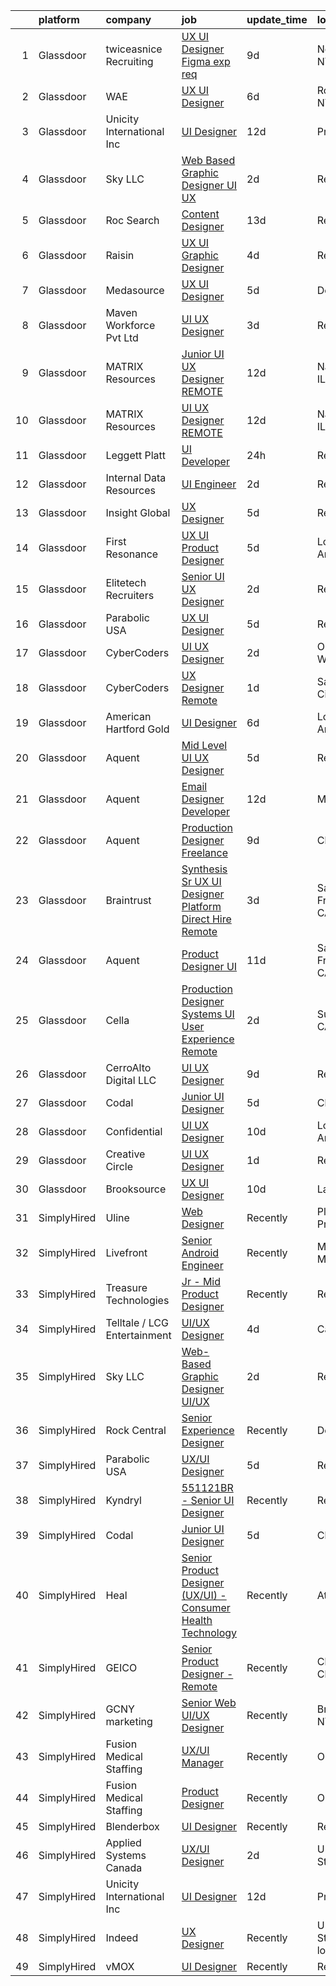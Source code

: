 

|    | platform    | company                      | job                                                                                                                                                                                                                                                                                                                                                                                                                                                                                                                                                                                                                                                                                                                                                                                                                                                                                                                                                                                                                                                                                                                                                                                                                                                                                                                                                                                                         | update_time   | location                   |
|---:|:------------|:-----------------------------|:------------------------------------------------------------------------------------------------------------------------------------------------------------------------------------------------------------------------------------------------------------------------------------------------------------------------------------------------------------------------------------------------------------------------------------------------------------------------------------------------------------------------------------------------------------------------------------------------------------------------------------------------------------------------------------------------------------------------------------------------------------------------------------------------------------------------------------------------------------------------------------------------------------------------------------------------------------------------------------------------------------------------------------------------------------------------------------------------------------------------------------------------------------------------------------------------------------------------------------------------------------------------------------------------------------------------------------------------------------------------------------------------------------|:--------------|:---------------------------|
|  1 | Glassdoor   | twiceasnice Recruiting       | [UX UI Designer  Figma exp req ](https://www.glassdoor.com/partner/jobListing.htm?pos=119&ao=1110586&s=58&guid=00000182c45cb0e5868d5d383a6e0543&src=GD_JOB_AD&t=SR&vt=w&ea=1&cs=1_78b64a9a&cb=1661151785541&jobListingId=1008068818809&cpc=334ABAF5D42DC775&jrtk=3-0-1gb25pc8a2jqa001-1gb25pc8oitkl800-cef142315f590e05--6NYlbfkN0AIiLXtwtv0BDns9BiY4ItblantFozdL6jLmLxNvS8mvobmNrnUvGB6FN7aqZoRML8DyGxjZBHxp-YoO7689R5S7sIL8j9JYX9W_Wfc1Gpuxn7nq2hOvJe9n-frA-rub1_WfzzCfG9ew5k6_n4AGP6iTzEaZvEbkYzv5B_6g37YE8OsNGpSwvDntpzqSxmUxvXlUsTg-9xhsgI2-_1MV8G98pEgurvFB6A2HtLI9nlkoRTbYeRRko0mP6yroDXUstn_2HFDUIxfgaLuqL4INGitSdOFPAyb-l-4q2tAtMUn1itjPw-iyeiZpq2tco4822cqnpHPzleF36zcqhgX3Y2RFNzAiVSj0zBHKv84ViDSf5fEq6crZNG2TMB4HWNZmNeI-I6l7KcMpEUeOpnKCWh_d-X-7iUg-bV5nttWGSZheNrvYNGJngWauEZ691n9Txp-0vu6Fa6Rzgjfe7QnaLxOqw9fiGtWD0TYv1fi2yZvN_0m8m4JvoiasDqyzN-QVtbYv_wz7cEQ1g%3D%3D)                                                                                                                                                                                                                                                                                                                                                                                                                                                                                                                       | 9d            | New York, NY               |
|  2 | Glassdoor   | WAE                          | [UX UI Designer](https://www.glassdoor.com/partner/jobListing.htm?pos=109&ao=1110586&s=58&guid=00000182c45cb0e5868d5d383a6e0543&src=GD_JOB_AD&t=SR&vt=w&ea=1&cs=1_737afa4e&cb=1661151785539&jobListingId=1008071569353&cpc=BA2480082EBCBD2C&jrtk=3-0-1gb25pc8a2jqa001-1gb25pc8oitkl800-6911699f14f7299b--6NYlbfkN0Bl9QJxqCZcWcAyXa034HOvbvet4oZucNDN581_ynRfl1w4Z2vSbYLN9J-8UY_LNbigfVgf7rLsZLZhP8JLW-j1J1fPfhutS-AJo4xdbvcNNY_Of7F3E0_8M2DnWvfsBL9D2vuWh9ZMJdjpL0ryj9tSIDe6iLz56nPC9JZDAzcRuAtLwtMBc-5dNFrDTUo_JEq6F28VPFjhVqoYg77XzgikpYT98UI81oozdexykLUSa8yUFcwDLKuSJkmIT5pJyi4zEp1cHuYbdPup2EJNzAEPPLZnEto3F5oa5brY-xnHGNZGoCx5ICYxZgD_Gxkz4P87L6pWtZMHWkHIGw6FcisWQCvb3ZuE485q1HY5uHvU3Dty_mrS3fjVSjmI2fd9A43jUX98EXId9Fc3eiM1PW3rVHubI51otSnh6zQk_DYpx_Avep1TN6iEAPrYg_EjbE2U4omo-tIXSH3mDdlmAlwyXqo53qr1lzlTIEjNFFb2L_bEBiscrnaorFeBKq80ZlqRZpEIElGQPg%3D%3D)                                                                                                                                                                                                                                                                                                                                                                                                                                                                                                                                       | 6d            | Rochester, NY              |
|  3 | Glassdoor   | Unicity International Inc    | [UI Designer](https://www.glassdoor.com/partner/jobListing.htm?pos=125&ao=1136043&s=58&guid=00000182c45cb0e5868d5d383a6e0543&src=GD_JOB_AD&t=SR&vt=w&ea=1&cs=1_88211c6e&cb=1661151785541&jobListingId=1008062198570&jrtk=3-0-1gb25pc8a2jqa001-1gb25pc8oitkl800-fa6e63242de40b86-)                                                                                                                                                                                                                                                                                                                                                                                                                                                                                                                                                                                                                                                                                                                                                                                                                                                                                                                                                                                                                                                                                                                           | 12d           | Provo, UT                  |
|  4 | Glassdoor   | Sky LLC                      | [Web Based Graphic Designer UI UX](https://www.glassdoor.com/partner/jobListing.htm?pos=101&ao=1110586&s=58&guid=00000182c45cb0e5868d5d383a6e0543&src=GD_JOB_AD&t=SR&vt=w&ea=1&cs=1_71999c32&cb=1661151785537&jobListingId=1008081663058&cpc=8795CF9063CD573D&jrtk=3-0-1gb25pc8a2jqa001-1gb25pc8oitkl800-ba9f1eb9d6ffa551--6NYlbfkN0AS3oPsAAmCngCu4U51_2RxXyfS7TdWOFtWPOafNW52IzSReWxrra4i2b9QfbeYCuB6i4T9yU4LK8VO2xL3_B5mCmOeiPxkm45OHw9JfXqU9pTODq4TGksdVqzWm0_2Efm3abo7cBqC6QZ0V5JVmQmDSOLrstVHaoZEby-L7pVcCXgi0tJwS4uMbeaG15t6P0y98f7xWHioRJ3e_pFwEm73SsExe5WlgX5m93xYQzuSedgNtHXV-XtYbfehpn3AgWIEIAuOTb25g5QXhlAcCO3Wa4lCTtw6GTDfTQzre7qBvawMmjuCYUeINTe4WrdbAc-FaRuK_Fg_75ScPB4Q_i3GhCKxq2jRyM53gSKre7TZFD-bvBqPHgy33veoRcvIVG4b5Z2u_wMlQeB60slqVAa20PsydRSQPh1qW3Iht39Grcp4Qm048Frbu6qBz5Z1agjraVOPDYWNOGe5WDmrYm8mYNG8-DFUzWG_k6-HhG8mnY-DCzRFmglRrHRUE1DG_9g%3D)                                                                                                                                                                                                                                                                                                                                                                                                                                                                                                                                   | 2d            | Remote                     |
|  5 | Glassdoor   | Roc Search                   | [Content Designer](https://www.glassdoor.com/partner/jobListing.htm?pos=116&ao=1110586&s=58&guid=00000182c45cb0e5868d5d383a6e0543&src=GD_JOB_AD&t=SR&vt=w&ea=1&cs=1_a074af4b&cb=1661151785541&jobListingId=1008060322014&cpc=AC285F3A3ECA6BB0&jrtk=3-0-1gb25pc8a2jqa001-1gb25pc8oitkl800-bb0683c5047660fa--6NYlbfkN0CMHfdvImXyhvk82aHanYmk_omNMXOkHedsHncAw9pogZQ8McdVG3ZgtV6D129IFYjNj21sWCiUYkosAK8UiSv13YUonofQHPkPzYQT3drEQfqTBeBPwtTrxPLqeunaFbJovFq7nWltvkdhUa5L0FAExIPaXDzRpqr_r2DeDg4mDKcKgz7mAM37xVUbCw0fZqsu2L9Dnd8aFoXqxys8nkOGyzrPElLcf8m253dDBV8BjPiZBd2dBxxFXmM0FqgHELQYURa4RXES6DZVVhHjNdnnN23iTU2elDf_3HNwyKZjyf8mo1lLHs-1fOtOWPw0gdEf7JxHHBZFe7g1dVQbjJfnTSu0TNv-hcEYw3VpkiVyvpwKnbcgwmOWsuo2YJEJRaRXlnAIc_1QE6WhEmwXcFDh2cFo7NwPcGm4ub-mRyCrkLHS4DRzUfNNTSTnQEvwwRNJbNhd7Q6kl9WEV7SScXjzOA1rUYu7m1AtYj3reu-5Cwv_EWVN1RWJWgoQL_fjRis%3D)                                                                                                                                                                                                                                                                                                                                                                                                                                                                                                                                                   | 13d           | Remote                     |
|  6 | Glassdoor   | Raisin                       | [UX UI Graphic Designer](https://www.glassdoor.com/partner/jobListing.htm?pos=130&ao=1136043&s=58&guid=00000182c45cb0e5868d5d383a6e0543&src=GD_JOB_AD&t=SR&vt=w&ea=1&cs=1_5c37899d&cb=1661151785542&jobListingId=1008076992237&jrtk=3-0-1gb25pc8a2jqa001-1gb25pc8oitkl800-dcf3a0b7e1705d15-)                                                                                                                                                                                                                                                                                                                                                                                                                                                                                                                                                                                                                                                                                                                                                                                                                                                                                                                                                                                                                                                                                                                | 4d            | Remote                     |
|  7 | Glassdoor   | Medasource                   | [UX UI Designer](https://www.glassdoor.com/partner/jobListing.htm?pos=115&ao=1110586&s=58&guid=00000182c45cb0e5868d5d383a6e0543&src=GD_JOB_AD&t=SR&vt=w&ea=1&cs=1_f5e4e5bb&cb=1661151785540&jobListingId=1008074169689&cpc=9C4F014304452074&jrtk=3-0-1gb25pc8a2jqa001-1gb25pc8oitkl800-421cb7d4c642c9c8--6NYlbfkN0BhNN3PPgKPbTMZB0Y0J5JTZS3FnMM-ugqbblX4_m-srDJielPNCs_lvQXXEB0CV7NWUgxl5z2t1UIAyCfbjHajsk3oBeuKbPqaf-DtcU4Yj_TKaAt-nJPShDbzxcZ_Hqra1Z5Gt5pYm8uipMHOku06LFgWvZPad8QEgiRWeKiBRorQGUvtnXVfS2LTXhMkTFcG0OqYPuWLjPlPNJXfu8EOzM0kc9nK8iQVvfbXDnUh-_gMGxSQVcP-KBQ5udinLd0uzTVrIgz554bkEnx5m6xQXJm2lMlSOoLDne-_HKB_cDPEIUqTjb18Rjv8P7HfZW0JkuYTHSxM71BLcTZptQAxkWeskOttc1zRppPHzjodcCTMn2EdfPG_B_hdBfSg9z_RiHskpR5qf4Tyglf7pwJdhVMkF95zOVaEvqC-OJTkrVUqSlMxcMTljDKdKcaVero4nYeyZKvVL_7PYgBAJvPnS8E7QUCcJjtecRfBLaYBRuePbqgX-3WefDSXnl0K23Wk0r5bgZDf2g%3D%3D)                                                                                                                                                                                                                                                                                                                                                                                                                                                                                                                                       | 5d            | Deerfield, IL              |
|  8 | Glassdoor   | Maven Workforce Pvt  Ltd     | [UI UX Designer](https://www.glassdoor.com/partner/jobListing.htm?pos=128&ao=1136043&s=58&guid=00000182c45cb0e5868d5d383a6e0543&src=GD_JOB_AD&t=SR&vt=w&ea=1&cs=1_091ad686&cb=1661151785542&jobListingId=1008078834494&jrtk=3-0-1gb25pc8a2jqa001-1gb25pc8oitkl800-35f1387b61ff5c84-)                                                                                                                                                                                                                                                                                                                                                                                                                                                                                                                                                                                                                                                                                                                                                                                                                                                                                                                                                                                                                                                                                                                        | 3d            | Remote                     |
|  9 | Glassdoor   | MATRIX Resources             | [Junior UI   UX Designer   REMOTE](https://www.glassdoor.com/partner/jobListing.htm?pos=111&ao=1110586&s=58&guid=00000182c45cb0e5868d5d383a6e0543&src=GD_JOB_AD&t=SR&vt=w&ea=1&cs=1_1de80838&cb=1661151785539&jobListingId=1008063613141&cpc=FD1C1DA32C38CFA7&jrtk=3-0-1gb25pc8a2jqa001-1gb25pc8oitkl800-93ed54646864d401--6NYlbfkN0De5ppvndiyxA0pMSLQzOe_j9Mra0KF_8EhxTxOKXtZIfhM20E97mGJ28x3XA14Fw347YOZu9H1TW3cLCgiKdU9XDBC-yui81Ij8BUAH8nl8ee4EJiqTqxlFfbk3D2KluRYfYu0o-hUQvrSDoDGqUIsSNBqgrVpxZuBg9O-U62m1upbkFW5Gvtm9RTHBwrqQW3T6Bzykc6lxuvDfOiQqRxtSDLjS0-CHhHXoCccVRxB50Z6ghtQM5tBl-gOcvkEurjMR7Ylb_RbbaP7SJZF3pwEiqSim7v371yr68O-l9jRy0kV1bYJ0eF3Id0WXx5IyjEnhZPH-kl_jkrO6unBzVyI6qVlGudat6XTBCfYjYT--gKx9xtEZVn-bbtyEJrBb4K__CvKZUexvF2K8CVdd-_f1UOZ4lQ0usb6EGGxBAe-8goOVR6dVKNtn1QdFDFNUBxeEwoBS8QpGp0_aVvO9wXF4F1IdTgG_tdaAo-C2SU-LG9E1GprNLagPSNXQv5f12lxjqWgJglAKj5IvfzL5dc7AMSJIe7Y2mUAl4x_LugNvw%3D%3D)                                                                                                                                                                                                                                                                                                                                                                                                                                                                                     | 12d           | Naperville, IL             |
| 10 | Glassdoor   | MATRIX Resources             | [UI   UX Designer   REMOTE](https://www.glassdoor.com/partner/jobListing.htm?pos=113&ao=1110586&s=58&guid=00000182c45cb0e5868d5d383a6e0543&src=GD_JOB_AD&t=SR&vt=w&ea=1&cs=1_38b55ee2&cb=1661151785540&jobListingId=1008063613140&cpc=FAE5E775D180B2FB&jrtk=3-0-1gb25pc8a2jqa001-1gb25pc8oitkl800-1ade8380a6d4b0b3--6NYlbfkN0De5ppvndiyxA0pMSLQzOe_j9Mra0KF_8EhxTxOKXtZIfhM20E97mGJ28x3XA14Fw347YOZu9H1TYNv5pfUzEqcQ_ZkHkKxPnTBakrg7_2B78USbWXJWhdiHF-LknqHi7S_PZgXYKUGTXNEjFd4WyKdgk6wVGGYzYIP_JwuY0MurdC_ixRDxdgMoWVCmhkmHArFqLVqsTSVGckx9y4yR482Ub1ulyN6lzTSdXvpoIXB1ozXfZ8BuQJh0R9c_cTDBC3KnvQsnJ7x8GscS498EAUeVDRoJAHUX2H-QPviYf1I1LJ8oL8fJvJCD5CUyU1rVplfhAsbcp7Z2yWvy9rhGwr-bHpcbpOwXcqDqYzURonNIKegBasTeRbhnVnH07Y3VHZPljuTdCY8YTpH9dDqmOghkvvVUSeT51TA36S_eweiTTsmtnmCbD1sKV0qVIhLKw0dBaPPh4q66nx-HDmcHBLuyDchs1i8exaa909V1SDPxsHVXXueNCee8nCRylrlWRUSjZtDwhvuda4q3hszDDoPgUmf3lR0x7P4ImygkcZX_g%3D%3D)                                                                                                                                                                                                                                                                                                                                                                                                                                                                                            | 12d           | Naperville, IL             |
| 11 | Glassdoor   | Leggett   Platt              | [UI Developer](https://www.glassdoor.com/partner/jobListing.htm?pos=129&ao=1136043&s=58&guid=00000182c45cb0e5868d5d383a6e0543&src=GD_JOB_AD&t=SR&vt=w&cs=1_2b6b5a1f&cb=1661151785542&jobListingId=1008084184966&jrtk=3-0-1gb25pc8a2jqa001-1gb25pc8oitkl800-2c206d6eecbc3252-)                                                                                                                                                                                                                                                                                                                                                                                                                                                                                                                                                                                                                                                                                                                                                                                                                                                                                                                                                                                                                                                                                                                               | 24h           | Remote                     |
| 12 | Glassdoor   | Internal Data Resources      | [UI Engineer](https://www.glassdoor.com/partner/jobListing.htm?pos=108&ao=1110586&s=58&guid=00000182c45cb0e5868d5d383a6e0543&src=GD_JOB_AD&t=SR&vt=w&ea=1&cs=1_0c1759d1&cb=1661151785538&jobListingId=1008081469269&cpc=6A22310A23505C64&jrtk=3-0-1gb25pc8a2jqa001-1gb25pc8oitkl800-87a42d0d3a12b624--6NYlbfkN0D-IIHpRgNhhiguU_t6VlqfhfFf3-SclHiEW6RanCpGL0AEnsnTmiX299MBfDVxpfqFIHLUZkrxoio22OVCWj8hs7XSZqfmbsYheLqYi2wlilauAmAOi7Dz7AaiPJJnsiA0lcM0Q2Xvu7ZBR6ffRGUZ9gTPPJJwW7H9_MUZNT6DkHevtRGiGdChC0xuGG3aunoOLNwEVo1tB17qgst3BmbwrXtEnaEG5SHZlSOjV-9O-FZMkjwZGxb6RXVWVyE9M_Jxc91aF__dzZgS3NmJLL_8GA0azKfw1mdNxZArZZ3zbUFiulzc3O6I_Obhv4acMEkfvzumftrIK1eEhvpB1rks-GGXkt4R-JmYMifW-mx1FSzcGEU9z07gQya3-G5_gNEe--GDxmUK1OwFgAU0SNSE2LKhO22pfGMAA58nUB3SH7bat_LADO8-qsTAq6I5Je_818DiIJQGxWZ9CiFcGqLSegcelczPzXLNg0d-p2sbvfwTDPiNXApFMj3Q-HhbT6USu0Gu6IeXOw%3D%3D)                                                                                                                                                                                                                                                                                                                                                                                                                                                                                                                                          | 2d            | Remote                     |
| 13 | Glassdoor   | Insight Global               | [UX Designer](https://www.glassdoor.com/partner/jobListing.htm?pos=106&ao=1110586&s=58&guid=00000182c45cb0e5868d5d383a6e0543&src=GD_JOB_AD&t=SR&vt=w&ea=1&cs=1_7096bf52&cb=1661151785538&jobListingId=1008073881577&cpc=8795CF9063CD573D&jrtk=3-0-1gb25pc8a2jqa001-1gb25pc8oitkl800-bd5a303d7d7cbc32--6NYlbfkN0BKkHZu3wF05EeDimN_p6sYpKCMArvwa95YdH7UpkaBCu3kko-CbOwOronkFQW1QDtkQvFEae3OZ1zlEOtgUpOkmMFtEbgHJ32Df8Fo4KYKg3vgXQPLSUTvHUy1F8ZUQ4V_ok-G790yz8AZbZtXSPGc3p3OFUeZCJVurIKNfCmfDZ5sZy3U_A2weGehS_S110ugwcYLE-RQEAVroV93TUEwv_LYIvMya6CKT6Xs5EsFmRx9flFT4NM_dbvbkombYZlu98LtvLEde-jbIqpJixeIboSMwlITAHXjKqKHMmEUY6Gdy8OYRLulOKwjz8NMPwIBYwPNhNUAELZpU_v5BgjZCEUPJRZ4aKWbc4o4EKxu78hdNGVFWqnvOdhaiC2ES_fE8PlaMtEPhHyLCIovmqb9U2BOrJZlkrEb4DjujqWgvLb_ZnOS9CAw4tGP-ob4_4pNdp1cA_bEdEEKyy32aPiS8BrHEqYRd3SclrY_36b9z8LcVoZD6BD9)                                                                                                                                                                                                                                                                                                                                                                                                                                                                                                                                                                      | 5d            | Remote                     |
| 14 | Glassdoor   | First Resonance              | [UX UI Product Designer](https://www.glassdoor.com/partner/jobListing.htm?pos=114&ao=1110586&s=58&guid=00000182c45cb0e5868d5d383a6e0543&src=GD_JOB_AD&t=SR&vt=w&ea=1&cs=1_6df10069&cb=1661151785540&jobListingId=1008073633770&cpc=C5F9C09AE97B3D2F&jrtk=3-0-1gb25pc8a2jqa001-1gb25pc8oitkl800-45a1e9b2fa0f0f98--6NYlbfkN0A67EbyqQZ2m7633xFuWhEzGHB4JWu7JYf7ZqKJexKnq-ewtEJ0iRSzNpebqvhoIpdb03KCrojhJnEvqOB-r9fr7Ydf0eKQOaScApv75GSj-XgdoSIBLxU7NgNg5yIze3MBoo_oCIvJ8ElDlZjZqUDa2RFmrCrbfBS8wXuJ4jjcFin0dfamKsRszTaw71lgKIF2JABMbfv7352jsf4fz5ClJPcAYMlK-vyEVVG7WxKU5wA3GWXp7SIKP8Bu7U0VETuTVw0ynE_Q94v0v9H_2BHfNQ0fIDafb4L2Ie3zIlLyJdlZwIwooZnQr_9jHIyaaYPmoyDRC2vucdopTqJfa1b_6eCU45BGM9rsf8B3_c9o9C3tRYELDosOHz0KTUPWIhlNLbJ42u62ul63dMCSpCTWEgzwVaLANo5R8ybTYBKmNL_-BWq6hk9F1OETFCVChUFPtjUaYR_o6WMeQXs-33tf9nE8mMj_3wXso6Y8nCALlXGUp-0GzToGQX0a04ilrAA%3D)                                                                                                                                                                                                                                                                                                                                                                                                                                                                                                                                             | 5d            | Los Angeles, CA            |
| 15 | Glassdoor   | Elitetech Recruiters         | [Senior UI UX Designer](https://www.glassdoor.com/partner/jobListing.htm?pos=102&ao=1110586&s=58&guid=00000182c45cb0e5868d5d383a6e0543&src=GD_JOB_AD&t=SR&vt=w&ea=1&cs=1_0b9fc00d&cb=1661151785537&jobListingId=1008081241942&cpc=C4A69CCDBB3B9599&jrtk=3-0-1gb25pc8a2jqa001-1gb25pc8oitkl800-5f5fec2870d43fe9--6NYlbfkN0AW31Gic_wabho8Nv_ZbQc2hA2cevYtvDlbW5VVZvB7_on6M4fVqf_U4xZByv8wRAzDJauNrz4_Sm4cEZiGZPauC1YHk2eBPymVyZYultETAPWWlD21nDZP-ss3txUdRNftsS9CJ3T_lj3hL8vtDa-FcVuj4g9BQOhnrZeePHZ6l-eRtpugPfXJ_T0ornNyIMFKbNs-sIhBjozlvhQzKkE1wOJa1ogqPzsxNBd5SR2GAwvFsS-knPzu-AIWAHz2zjqvkPjR6-x_hypl9bV50pqXAwIzUJ1oF07jdLL_5iptp0gBdpC4K8NesHOdft9qsl_SvOCMW_xOqnpjNHlHgM_t5k2quUIdVXiRkuPI7IUqc_Qn1udU9iRZfeeQeeYSb0wdf6nPqreuOHOozFTd6e38B_R89vByGB2Ii4v3llFRshi9ik9V_brnfAO-EjY33HYSDn7lEYSJTEVDi5Z6pqE2HDzOdytn6l0agv-_ltl4waEA5NDm0Zan)                                                                                                                                                                                                                                                                                                                                                                                                                                                                                                                                                            | 2d            | Remote                     |
| 16 | Glassdoor   | Parabolic USA                | [UX UI Designer](https://www.glassdoor.com/partner/jobListing.htm?pos=124&ao=1136043&s=58&guid=00000182c45cb0e5868d5d383a6e0543&src=GD_JOB_AD&t=SR&vt=w&ea=1&cs=1_1ed18b4d&cb=1661151785541&jobListingId=1008074018924&jrtk=3-0-1gb25pc8a2jqa001-1gb25pc8oitkl800-bd316e229083d2f2-)                                                                                                                                                                                                                                                                                                                                                                                                                                                                                                                                                                                                                                                                                                                                                                                                                                                                                                                                                                                                                                                                                                                        | 5d            | Remote                     |
| 17 | Glassdoor   | CyberCoders                  | [UI UX Designer](https://www.glassdoor.com/partner/jobListing.htm?pos=122&ao=1110586&s=58&guid=00000182c45cb0e5868d5d383a6e0543&src=GD_JOB_AD&t=SR&vt=w&ea=1&cs=1_40b2ace5&cb=1661151785541&jobListingId=1008081634350&cpc=C4A69CCDBB3B9599&jrtk=3-0-1gb25pc8a2jqa001-1gb25pc8oitkl800-7a2bf0340ad06707--6NYlbfkN0CpFJQzrgRR8WqXWK1qKKEqALWJw739KlKqr2H-MSI4eoBlI4EFrmor2FYZMP3muM1BfrJgYTyeTTTR3kWTthoHAKR1Qd9J557r5Xtw6GTC3-RTyLQJLr1p-R5H7Yz_kz2-HHVUL9fyrDvl4n0cYRdT47J8xpF1K_uVNCOPviCBwJvFuHcaHlqjE4VxmRdoqCG1CwHL4tzbvTdUPeUVuwbhTUQ2Fw45S9aNHtIJQcPoYFjGa9BajZO4yk9daa1jQRaGS_7VHkD1NDLmdtQZY9yWm_lpLkM4MuQb4gpp5pibGbdEdihAWrIFYaaNPOhJLSK7V0DM0cUr3KcJbZtHryCKehCZke0HqFyfrR35uKBeCi81y6gm0b4IVXrs52T0Q7cepgY3Tby-LeoAfyuUsj2DaPl4OE56pu7_EnyrEzrVY43-_ZnIhcAnPyc6tPVBFREmJuXqnUUq9Z-YkG-DWSIUDWf-PjcnVD_j1CkfbLz1wun0qQ7H3nMHAaokN62Vt1kinWv5uzQOI1xX5hw6IT1BtXiTdXQW5HV1WJ8hYSl--2xKO83P7TpFFVmsSlmP-dN6l_7W0805P2HuMZ7ISrgvq3jXIN3MU8QblgC9_Y6uOeXi9x_oMrYOPgJk3-K4pqOmp-m7cFesTcehQPnjuYFV5DNi2AnYtHbUqTDTAfBQIPYfKnuM_8ItDxyS0m7yRFl6DcwhpHoEImQKXLKIRNp-AmVB1WbQS5zsMlKu-imz0911pXkhuI7nEVFZ0iAgf_PTAwudzexlb-BiY2O2s6qoOgq-QgLVEAY3H_jgcuDrGwcfq0hKazPF3tZ2MVxyIr6XmapzeexnwANnJsNLQGPJ9pYuaHHDbT6jIn7MbsAyar6RQS9tgSG9MGpeoGRJ6QkleHTo6jYdmHb-oWQi0q018dysc9BrmnezNCvOlvJ1fmopH9t5_BTjPssVLx6BHS3fY55_cJ4eMBN_Pgw2hcHXewx4Xk4FONY%3D)                                                     | 2d            | Olympia, WA                |
| 18 | Glassdoor   | CyberCoders                  | [UX Designer  Remote ](https://www.glassdoor.com/partner/jobListing.htm?pos=121&ao=1110586&s=58&guid=00000182c45cb0e5868d5d383a6e0543&src=GD_JOB_AD&t=SR&vt=w&ea=1&cs=1_eb6acf47&cb=1661151785541&jobListingId=1008082965693&cpc=C4A69CCDBB3B9599&jrtk=3-0-1gb25pc8a2jqa001-1gb25pc8oitkl800-2aa10a99e4ed5bc3--6NYlbfkN0CpFJQzrgRR8WqXWK1qKKEqALWJw739KlKqr2H-MSI4eoBlI4EFrmor2FYZMP3muM0sDczIvLlqMMA2DSm5egm3oNoLsuY-yKxdDTTyYq_RgV5GaWMWGxT4x__u1fytsOXhhLs-cXtKSvJbJby03hmoSXBYEXVE9nN_TpVPzFpk-ABFvG9qWLEtonDX68MPjD2_wBiLjsShaqoNlEn5eapZyX_rhKv8WvWW9OS_QV0Fm1p3lOG4VDcppdlj67q0W3flleHpweIYSgUxLrDGG6SdzQtyDsJxmYIZJAeAc1D6-6J6SukoAGp9t0RMPKc0a8TQS2SRkL-7z82QpvDmuK3crNuCvN468SGXU26HzEwgREf6LZI0XQ_qyezm3yVOEUiGTs9gIiTxe_phICRFipTNfhuCQN1QjMTcVnyC5WOqWOA0Dgpr5I-eMuLquyQUCtt4sEJcpN_et83IX2DIxwSdje7AB84W_7UTWrfRD_vkGVatkbMocKzziyvA-dXLsrD1uKosDDtXBd8v-YjOf_0MKYcEYJSFD7H0koy98y7d0Xl8wByzaeQsfPmGEeX1MYFZIakbRXA6L-dI2oUv9JiAgvM8gyGKCqhmvdPT0EKquIJaHVgsZ6hieXpfOzQAzTOva-_rA4GNjbG-G9DDZ5VD84T6D5sxPrVvw1jVhiNjobT6ZK-rWWTHCfP0Mhv0_mUquH8Im44kqwJKL8KwcJQlZtxckHdXBhMjj6iS2uiZuVaaZ89B_CNBmMo4bznea69QYlKqEXEASGTAKlcqiiNmHrwzh0wRMHze7imgqoCtukFuVMEtIPWgaQgrpNJ9cBXQt6Kv1b7pO5-STUJhGWwtzkU8WTfOMyWo5W9AWPO97AIKGKbsgf5hNn51x2ezpGvnyiuetcZDtu75fYFeKijTRyBeUgS23dV60zg_oSNNgF6dCk_wlupdteYEwTCF6RTEkRrM19ojZqhFjFydRZsZveYF7zxDnPdyiUuthihKlP28-vt8LyU93LUa0Ovbif99dCT1CGipNQ%3D%3D) | 1d            | Salt Lake City, UT         |
| 19 | Glassdoor   | American Hartford Gold       | [UI Designer](https://www.glassdoor.com/partner/jobListing.htm?pos=104&ao=1110586&s=58&guid=00000182c45cb0e5868d5d383a6e0543&src=GD_JOB_AD&t=SR&vt=w&ea=1&cs=1_7e720f63&cb=1661151785537&jobListingId=1008072233858&cpc=BBD63848FB84346C&jrtk=3-0-1gb25pc8a2jqa001-1gb25pc8oitkl800-6e47aba01d0baa53--6NYlbfkN0DbHp5n7ncm4C7zTLBChB4_smQ5E65ez6P_Cdr9E5EALMEV6pT2dIDzV0BAy8X2fZ55kaiSKieP8cGZcguj_66FmqTfyQgVDK_JbPFiwXRiix_pVD7eAlz9iMaX9tbyisypnkaGZiY8ZXX_gvSLL9zH1b8yNxLZVHn658JWJpVn0bPaxbKLGRjtV6SQAOnEFzr9-WKwMBcj37c2nZfpP2LpGld42Op7LsFrdNo3FZ3cDgwK4gsE1gS_YJg8QGWqAP7TgK5AAd9QRn-WFGGXcXHDXbMU7jUnEBM_0yUsv5nLG2cAwPwVlugXXYphQSaPwh0fjlxxGYreHdBzr4-n9KjP_zugblV-Vj_AKYRjgjaijnYPmzio4z0A-hBdfdIqhfpqfu9cIf-0A__8Oc5FHZYXhAjtXUNveWfAcllih6Gg2wkaF8KzBpHqcRRoAJ4snEbSyeXZ06NQWnVvAe8EYQ7bTOD5VoYDevHi8TkUkYt8hTesOfICpviq)                                                                                                                                                                                                                                                                                                                                                                                                                                                                                                                                                                      | 6d            | Los Angeles, CA            |
| 20 | Glassdoor   | Aquent                       | [Mid Level UI   UX Designer](https://www.glassdoor.com/partner/jobListing.htm?pos=110&ao=1110586&s=58&guid=00000182c45cb0e5868d5d383a6e0543&src=GD_JOB_AD&t=SR&vt=w&cs=1_c0f7f2bb&cb=1661151785538&jobListingId=1008073932058&cpc=C4A69CCDBB3B9599&jrtk=3-0-1gb25pc8a2jqa001-1gb25pc8oitkl800-dab5df4474e7c143--6NYlbfkN0DMrcEu7yrtATojKJA7cEzGQ3FdRGWLh0CZQInL4ECGI9gD0Wolx9R2EDT7B77c2cQ3YhwS3uX0Dc0Z-X3QDKtUBk9io-nuo4mqIiBaoKCUkEJy_JAL7WwXovCFeGp0i10Dtf4drg_4fygyDnPMYz8o1-mutPBBlPVvsl-2p6a47ffkIA2SNduMigdIVLJHjizAmsNZDgN7Py55qDhKpHSf8yxlk8lzE9rc4QopbmDqN8H6TqB6LJLpu7FNKh0JFVR5uXFq2fELxcAVhEjM5RoGB9CbJeXEApyQWbiAkcCMelT4r016zjRbD9W5ZJAhf_1_cHF01Baq5FlagN90oMkASoSMmZAK4hs5hbRIW-Ts8AOabiheK4MK58rcs0XQlWufoQ99wpv0VHEqwC4NGgq6an7en2oqyOLeCEFRm6MIVCtgMhE8hYVLXzibgdEUWSVkha8K7UDPaFgC0VtArJcE)                                                                                                                                                                                                                                                                                                                                                                                                                                                                                                                                                                                            | 5d            | Remote                     |
| 21 | Glassdoor   | Aquent                       | [Email Designer   Developer](https://www.glassdoor.com/partner/jobListing.htm?pos=118&ao=1110586&s=58&guid=00000182c45cb0e5868d5d383a6e0543&src=GD_JOB_AD&t=SR&vt=w&cs=1_f4196ec2&cb=1661151785541&jobListingId=1008063506203&cpc=6FC5BA77C9A4CD78&jrtk=3-0-1gb25pc8a2jqa001-1gb25pc8oitkl800-81f66ac0617ac308--6NYlbfkN0DMrcEu7yrtATojKJA7cEzGQ3FdRGWLh0CZQInL4ECGI9gD0Wolx9R2v-Aex0-GK07CFRXuAyVUqqDdWqgnAY3f8fv_frR8awgIXiu3YXjZJb5Frrci7jPiqg__1ogudDJ5yzLZW31j0btrCAm0bBUqxkfuA6zQI6q7AH0oojmb_C8XMqF-ZNJiydW2wbGasKmssjjS50DXKUVlzN67ioM7kDVFqFEFY5b33ehDygIcafpl4BeDFK3G-E4JMKTYftfl8_SER_W6Nxobp37HU-DGA-DnXFFG1MB7GML9Vzqw639YSmw6QI-anxI0RCofDdacl3CaKUUCScZmiIkf5b5GsImf2nG0Lp5GCiDy059GDpRyHeyhAscgUr0va6eOxVTOoPE9eHhp6YwvNszTiOH2gjUMU8leiiGE0qa_GD033P_zGoJWyBnshbi_jnBjbi969HZzRjwesw%3D%3D)                                                                                                                                                                                                                                                                                                                                                                                                                                                                                                                                                                                                | 12d           | McLean, VA                 |
| 22 | Glassdoor   | Aquent                       | [Production Designer  Freelance ](https://www.glassdoor.com/partner/jobListing.htm?pos=123&ao=1110586&s=58&guid=00000182c45cb0e5868d5d383a6e0543&src=GD_JOB_AD&t=SR&vt=w&cs=1_9fbaf56b&cb=1661151785541&jobListingId=1008068718997&cpc=8795CF9063CD573D&jrtk=3-0-1gb25pc8a2jqa001-1gb25pc8oitkl800-30c444c01e5f72f6--6NYlbfkN0DMrcEu7yrtATojKJA7cEzGQ3FdRGWLh0CZQInL4ECGI9gD0Wolx9R2v-Aex0-GK07MjB7C6yAxyIRpNCz9IeY3Qwx4HAz9t7ZDfB67VZWm1D-Rtv-uAcIoldXlZUkq67XFVj-R5QNiE8a2qGdJRPpVGxelF-SCVkPJ_GwaWvYO0SisuaofsCz8SInySDWyY1DhnjUtNCOOd3_2IC_v6OLWBrYU3gtrt-cZ_2yL7CzAqa6RvUOE3eSjDvymlmoIFBRq4LWMUTMV5KH4MNbG2Fgw9c57hM8qu7NXRjBPBY0NBoWinzINvY0WYiUObu3EsK9a_-FuJHGLV-9K5WH-0g8jjBqLBRdOCl8C1n3CnEbzqxSCUeVPfPghVwqvHZsoPBO_9Ukl2UDnZG-tII2n_r7fuZ2p-GpH_jaRmO4D3hwyJCdm-S5_wFMD1CT_7xEE5kfrH_NQ2B2mOg%3D%3D)                                                                                                                                                                                                                                                                                                                                                                                                                                                                                                                                                                                           | 9d            | Chicago, IL                |
| 23 | Glassdoor   | Braintrust                   | [Synthesis   Sr UX UI Designer   Platform   Direct Hire  Remote ](https://www.glassdoor.com/partner/jobListing.htm?pos=107&ao=1110586&s=58&guid=00000182c45cb0e5868d5d383a6e0543&src=GD_JOB_AD&t=SR&vt=w&ea=1&cs=1_e6901d0e&cb=1661151785538&jobListingId=1008080100389&cpc=654405A9B1E0A9F5&jrtk=3-0-1gb25pc8a2jqa001-1gb25pc8oitkl800-d114d5f7b5ce7d8f--6NYlbfkN0AL3dVr72y2kzw2kaN2Ho5i09lACUMjYeOySpm2U6Kfaoe62CV9xg--plm3aqh2r2TemLtvPaA_HKo17-LlOyIIfpfGbDii0W1WEZzShaR7j4CSUGzX9Dm89y77vnSpwjYdU2_ZN-n1cO6tG7_A8mYM2twv8-qoK8EJAsQDtIPMWSn_6smptG5cku6X2KIa2O4BnuIXpgXFSWC3ojnMXuuLJMY4WVQe41bXVonBcbtokMqoimkMRL7VwNRrbA_pOvS8GLwxfBZEsPLXINsNO2_9VI90swRufBLt-rZjp90Eq0HXEcr0U1arCNjT23biQfy4A7MhtTYZpq80JYtsAs9ysx56GWuBnvaazl-fMsfXsFzQFAFLC-4LAHxaBdqFofzyiPmPPchrBWYVmH9oQlrkWuovTWExQzoo53D9G0625Hz1YFOG7rcocZ322RWrl7Xd5_BeXK8JO5NJ4gO_dxlIQzXVAwT9w8opunbQ4GmB71vcdMtfQ7_-qOu7W2nKpHGV3Imhya93biicz6mJjVdRXF2oUhfLUpTYezPzGhUvNz3ckY_LOyMbE8nz65TEgRVCQX0mrQD3zkyRhL_4Jv-JultjDHsH-M0pDZipW-La8TXs4_zgDQgpFB3cj97aJS-8nL9hecgE3x8Zu85uAxJxlAeGyqpxC9nXWIEwTxFs9MYkkDwMHMPNNXc7OtRER5-82HWp4m8YG6SIjK4PU2AfDvoK2z3PTIkdG3gdoF1M-5_6YieP6OrU)                                                                                                                                                                                                                                                  | 3d            | San Francisco, CA          |
| 24 | Glassdoor   | Aquent                       | [Product Designer   UI](https://www.glassdoor.com/partner/jobListing.htm?pos=117&ao=1110586&s=58&guid=00000182c45cb0e5868d5d383a6e0543&src=GD_JOB_AD&t=SR&vt=w&cs=1_3f5f32da&cb=1661151785540&jobListingId=1008065863474&cpc=47CFDC01B3F81FAC&jrtk=3-0-1gb25pc8a2jqa001-1gb25pc8oitkl800-680eb741fc3ddafa--6NYlbfkN0DMrcEu7yrtATojKJA7cEzGQ3FdRGWLh0CZQInL4ECGI9gD0Wolx9R2v-Aex0-GK05Aegfxd9wyige9ctlF2e2V1Q-2fUJkQppC89bgU9N5sf6g3NaiEncPQ0jOOW8hVFyrfm0nT0blcMJJzMYSTaQApgaBx1QR5fc32PjMDt1eDlnoPIzhwS6pdtLGKQpWVGftdaaZG11ZPGpOOXIBcZNERrqj2beyKV-rSCN5hFRm8IE3wMdKCYdO7FbfskApGDH2iuxZep8-mUf58XVLQxfQ2yupqgZQ3L82s-8XS8hBKBVjjoUVB7bGpf6GL1Fep7ZTQoiFseAWUcSJRi0CYOCyjbfnVa0ei3XDYXJSliRzJTruj4WxlF_lm5LExbvywt8r0Z0B2vWWQVIqpKPhcq--IbtSbF7Mlu_sCEQF7o3k1YetY8c1sYZy-auyNlehnNLnXcTRiGFAZA%3D%3D)                                                                                                                                                                                                                                                                                                                                                                                                                                                                                                                                                                                                     | 11d           | San Francisco, CA          |
| 25 | Glassdoor   | Cella                        | [Production Designer   Systems UI User Experience  Remote ](https://www.glassdoor.com/partner/jobListing.htm?pos=103&ao=1110586&s=58&guid=00000182c45cb0e5868d5d383a6e0543&src=GD_JOB_AD&t=SR&vt=w&cs=1_695542ae&cb=1661151785537&jobListingId=1008081080415&cpc=7F6F94E2229B3AB5&jrtk=3-0-1gb25pc8a2jqa001-1gb25pc8oitkl800-acce6c67ee08c036--6NYlbfkN0ABL5jwqrJX8j4-zsE1pdctockIOMh3bUiDojLxDHSgft-IBPHc-ugKxXUaFJpc9dc0_xjAIxaYSd_GA4V0ZS3_v4borZUB731k8ZCHuVjmk6eoy42PXdMwBESOpAW3TQGkWKzbKz3p-6NpSNQW52NO38rcx0KUCM9lFONr-xamjO6aRNV9sn4E9BGmkHQTMMXHC6LNAAjHwhgxot1sHEXLgiPLwlR6wMqusOZzrSc45ODm1q4olus9Io4RE2nTta6kJMntFasfbRQBlvSuFZdSHmDOcyZxoywqphJxBatKWlaUod9CjXGBGTUykZ6BoAQwI1-eUPCU9jSNJxRpeKWB3x6SJlqKQTKE8KMzRzjYtVrxGZPkGuiAxRi0a_B2bfqqk_bKqGxLjvS_pfAkTnNJ23jcdoRmHSb-cszU8QiKCfuLA-Eib1lMGTIHXhTxsyFcBOt4BZZri07CBVwbCjba1GOMu3_nZJbSMVVkca2b7HrMlVG9RkcRIA2mkwVwx-3WRNfqQdNpKz1eUR25HdvA4Xdr75UOVNONEDEZddprpcPmjD3XJ_t6fZA4vVNzWb9WAf3aW9kw65tqa50zywKzXqvMZduASDu-0mQeccvFK1qjHNSNlL2eaJcAmcmBqWKPdc-ZQTDf7VZgvJK3wGGikKeaut_MCWD98GLOKUeJVBNcrBM2O8_vqe7ZHhVS1355_UIJ8gUorfTvroC9Nrsf_-1PHiOERIB3zcaVbkgyahDJRN_6tHPe1TZT8qMHBVY%3D)                                                                                                                                                                                                                                               | 2d            | Sunnyvale, CA              |
| 26 | Glassdoor   | CerroAlto Digital LLC        | [UI UX Designer](https://www.glassdoor.com/partner/jobListing.htm?pos=126&ao=1136043&s=58&guid=00000182c45cb0e5868d5d383a6e0543&src=GD_JOB_AD&t=SR&vt=w&ea=1&cs=1_3093e217&cb=1661151785541&jobListingId=1008068337605&jrtk=3-0-1gb25pc8a2jqa001-1gb25pc8oitkl800-de22ae579c00621f-)                                                                                                                                                                                                                                                                                                                                                                                                                                                                                                                                                                                                                                                                                                                                                                                                                                                                                                                                                                                                                                                                                                                        | 9d            | Remote                     |
| 27 | Glassdoor   | Codal                        | [Junior UI Designer](https://www.glassdoor.com/partner/jobListing.htm?pos=127&ao=1136043&s=58&guid=00000182c45cb0e5868d5d383a6e0543&src=GD_JOB_AD&t=SR&vt=w&ea=1&cs=1_89104aca&cb=1661151785541&jobListingId=1008074763452&jrtk=3-0-1gb25pc8a2jqa001-1gb25pc8oitkl800-0f436a2a2c6dba5f-)                                                                                                                                                                                                                                                                                                                                                                                                                                                                                                                                                                                                                                                                                                                                                                                                                                                                                                                                                                                                                                                                                                                    | 5d            | Chicago, IL                |
| 28 | Glassdoor   | Confidential                 | [UI UX Designer](https://www.glassdoor.com/partner/jobListing.htm?pos=105&ao=1110586&s=58&guid=00000182c45cb0e5868d5d383a6e0543&src=GD_JOB_AD&t=SR&vt=w&ea=1&cs=1_73a64259&cb=1661151785538&jobListingId=1008067427994&cpc=883DC43018083D9A&jrtk=3-0-1gb25pc8a2jqa001-1gb25pc8oitkl800-dbb1fc666b935ed5--6NYlbfkN0B0loyvPYJ8wD4S7LZcbpG0lHdg-ap_IBmQwOBYVYgQJKGctTZBEAzlGkcvuXBkqA6UHp8cGI9fu1xtBQOns-O40rKW0CsIKuyLmkdBfVtAMAFRsA_LVYevvWbTtBhLM7Qao5yeTl4zQDyIQ1Ponb1Ip2-KIthBzYiq1vu0g2ixb_sKyBvkTYPnbjE-NmOpsfNP4ydPNGWX2xBmPy32P1reKRTbt1gQKALid4yRL8EZ3KmCgEl7MASD-aOLQ_4aPvPO5J3mRHlSiiLG-NMxH7KcAd9ATpgB_7388nxn71jCo1DWus1VOLtzJYwV2MLb9CaHYNZ8Ay6ceiyRTd5D3H1P_79pO2X6GNDsgIesBY8COeZOUZOmcRgED-opypOnIsBoVcSvxFl0ZDvuCV-p390sZ7Ud-7bk1RI775R1bN4Q09-JK9AjlIfT-olYjjed-VK26qVrwaQOTiFk1ABg3iiIm9AzrAR9OW_0kiAzGqFroAdyby10vOc_PKL_uu-5q84%3D)                                                                                                                                                                                                                                                                                                                                                                                                                                                                                                                                                     | 10d           | Los Angeles, CA            |
| 29 | Glassdoor   | Creative Circle              | [UI UX Designer](https://www.glassdoor.com/partner/jobListing.htm?pos=112&ao=1110586&s=58&guid=00000182c45cb0e5868d5d383a6e0543&src=GD_JOB_AD&t=SR&vt=w&cs=1_bcf30f12&cb=1661151785539&jobListingId=1008082446342&cpc=7F6F94E2229B3AB5&jrtk=3-0-1gb25pc8a2jqa001-1gb25pc8oitkl800-eaab48fa98320e06--6NYlbfkN0BPwlZa85gbT4Q3XYQoU_uQn0Qmw9zd_9UNfmcwtqAVud1yvyq1Z4UAlx1bxhDUi3KTDzblmWLNalwuO4eZEgHBbqrqAIUD4S8IskC6A1ivfFJXZNFp_VL4dg0QgkVi4PHNPpj574FhhgcpSH4dUzOxW0AG8g94MxWodZgpGLO1gxgLkw5AO23QtGzy51ZK5wpCNFytHUaJ1TklQN-Zr_bb7WdaNzmRVGGh6uAxeXbGEouRiRa7Mo69qRDwjtDOsqZj46RJnOMc0OAq3nNc1iePYZVbsJb9ArowvVXGlscIz9maINPgX22O9I4z5JBWph7jxq8CF6j0ApfSoOjOa8ZqgzSJdBoVhTMd-MVy472ruL4NpLYN0EmP_Ac_y892mL0jBhXGQPkmGJgF67Gzp7e01x7cU6o-bMYQsKkZklspciL0DyPECJ6r-eP6TLw345NkXHm6M2S1xjGU1wdOMIBPra4MsYI2o-wBrMo_JN5wXG6ahKQ4h10wcl8wKF5HLLFLevzZLT2yJA%3D%3D)                                                                                                                                                                                                                                                                                                                                                                                                                                                                                                                                            | 1d            | Reno, NV                   |
| 30 | Glassdoor   | Brooksource                  | [UX UI Designer](https://www.glassdoor.com/partner/jobListing.htm?pos=120&ao=1110586&s=58&guid=00000182c45cb0e5868d5d383a6e0543&src=GD_JOB_AD&t=SR&vt=w&ea=1&cs=1_3dce68af&cb=1661151785541&jobListingId=1008066790611&cpc=47CFDC01B3F81FAC&jrtk=3-0-1gb25pc8a2jqa001-1gb25pc8oitkl800-d94e0516819b57c1--6NYlbfkN0BhNN3PPgKPbTMZB0Y0J5JTZS3FnMM-ugqbblX4_m-srDJielPNCs_lvQXXEB0CV7OkZAo-PeYibA4IGg7Ga4LFX4gDxFnyYCGf6jnFTfwr_A3wp8AuKFBmBXDYnZV52jIw03WT0XRIOieenmJIhRQiLYTihajz_24AWRusPd6ACdH0fZuXo4TFTucJEup83yPj8bpoGLhf13ZYBUIddV0zHRtq6svE6r9fg7L9ec9s9CCITcUG0_2wpL45T-RBavHcRHsYxBn653k0ZzsBFkHsaowwDxz2giVI8xhAlVMRLfrV5JPP3SU5qThvQ5K5ofufcE0BQflaZ7Qn-DVyhJ72ra8dTLdoy6e7QrK11IJPpHzr11FpLf-33UUmZB2j41o2G7bdZYimRZuEtLUg1TspJpeAFdFbGlZz7tVqHYZrPuAG4170BQrmeodH-GBJsY_CIkK0ifuSnYN1-QZN86PfvQYHdcLwHGmYbZwJx7ThNKM3QIU0BRBBmWLy9Gu8wtA%3D)                                                                                                                                                                                                                                                                                                                                                                                                                                                                                                                                                     | 10d           | Lansing, MI                |
| 31 | SimplyHired | Uline                        | [Web Designer](https://www.simplyhired.com/job/kI5kUAq-InikRw-9L7E4f0451pjqb3sKTzg2rEtjPg4g-FlQB3FIdQ?q=ui+designer)                                                                                                                                                                                                                                                                                                                                                                                                                                                                                                                                                                                                                                                                                                                                                                                                                                                                                                                                                                                                                                                                                                                                                                                                                                                                                        | Recently      | Pleasant Prairie, WI       |
| 32 | SimplyHired | Livefront                    | [Senior Android Engineer](https://www.simplyhired.com/job/OwPSGXRYs4BdInIRbe2UrKVgHF9zf0sDUM8oKPLvGoTcBuvtiQnwIg?q=ui+designer)                                                                                                                                                                                                                                                                                                                                                                                                                                                                                                                                                                                                                                                                                                                                                                                                                                                                                                                                                                                                                                                                                                                                                                                                                                                                             | Recently      | Minneapolis, MN            |
| 33 | SimplyHired | Treasure Technologies        | [Jr - Mid Product Designer](https://www.simplyhired.com/job/OQ6CF7nR6RKjsblUVuDdRnfC51Q_LTFT0dhaDADR9wZMkWA_DerGRg?q=ui+designer)                                                                                                                                                                                                                                                                                                                                                                                                                                                                                                                                                                                                                                                                                                                                                                                                                                                                                                                                                                                                                                                                                                                                                                                                                                                                           | Recently      | Remote                     |
| 34 | SimplyHired | Telltale / LCG Entertainment | [UI/UX Designer](https://www.simplyhired.com/job/OTLQIJmlmbbdN1RBMEi_j_bXY5ZcGV_nochz_XDuvHc4OmIhkuBwbw?q=ui+designer)                                                                                                                                                                                                                                                                                                                                                                                                                                                                                                                                                                                                                                                                                                                                                                                                                                                                                                                                                                                                                                                                                                                                                                                                                                                                                      | 4d            | California                 |
| 35 | SimplyHired | Sky LLC                      | [Web-Based Graphic Designer UI/UX](https://www.simplyhired.com/job/dtrtEmipJpxZ6IbgDGY44CdYu5-P-zqJC_zH-hPpPD3bgdZ3dW-pbg?q=ui+designer)                                                                                                                                                                                                                                                                                                                                                                                                                                                                                                                                                                                                                                                                                                                                                                                                                                                                                                                                                                                                                                                                                                                                                                                                                                                                    | 2d            | Remote                     |
| 36 | SimplyHired | Rock Central                 | [Senior Experience Designer](https://www.simplyhired.com/job/UsF5NXTI_IXYhcawUmw3kN32jP06WleBqauCl8-aleTJzozKLE6Thw?q=ui+designer)                                                                                                                                                                                                                                                                                                                                                                                                                                                                                                                                                                                                                                                                                                                                                                                                                                                                                                                                                                                                                                                                                                                                                                                                                                                                          | Recently      | Detroit, MI                |
| 37 | SimplyHired | Parabolic USA                | [UX/UI Designer](https://www.simplyhired.com/job/pEqdK1ZtpDmeq73yquGGKFwJJ-FYEH68WPNLsjvSTJsnXTawQOvCJw?q=ui+designer)                                                                                                                                                                                                                                                                                                                                                                                                                                                                                                                                                                                                                                                                                                                                                                                                                                                                                                                                                                                                                                                                                                                                                                                                                                                                                      | 5d            | Remote                     |
| 38 | SimplyHired | Kyndryl                      | [551121BR - Senior UI Designer](https://www.simplyhired.com/job/ln0q34g6s9axBOm-rTUWAVtLoFSFqQUKmESbQP3-Av_kUwzfaMU9MQ?q=ui+designer)                                                                                                                                                                                                                                                                                                                                                                                                                                                                                                                                                                                                                                                                                                                                                                                                                                                                                                                                                                                                                                                                                                                                                                                                                                                                       | Recently      | Remote                     |
| 39 | SimplyHired | Codal                        | [Junior UI Designer](https://www.simplyhired.com/job/bS_q0DxKJFQDc3ozwpjHjdl_czbkLRecvyIB1tORTMiOdTngr9sdbA?q=ui+designer)                                                                                                                                                                                                                                                                                                                                                                                                                                                                                                                                                                                                                                                                                                                                                                                                                                                                                                                                                                                                                                                                                                                                                                                                                                                                                  | 5d            | Chicago, IL                |
| 40 | SimplyHired | Heal                         | [Senior Product Designer (UX/UI) - Consumer Health Technology](https://www.simplyhired.com/job/jV8vhDEtSKd6cMEVcXh7OXg4TaC09lx8gXsZGIhemDExicaP6c7CuA?q=ui+designer)                                                                                                                                                                                                                                                                                                                                                                                                                                                                                                                                                                                                                                                                                                                                                                                                                                                                                                                                                                                                                                                                                                                                                                                                                                        | Recently      | Atlanta, GA                |
| 41 | SimplyHired | GEICO                        | [Senior Product Designer - Remote](https://www.simplyhired.com/job/ln3sud8aZd5sLYh7KD6CsvNqb5UO84vfiWg14cWgaPWEKoWKejzmPA?q=ui+designer)                                                                                                                                                                                                                                                                                                                                                                                                                                                                                                                                                                                                                                                                                                                                                                                                                                                                                                                                                                                                                                                                                                                                                                                                                                                                    | Recently      | Chevy Chase, MD            |
| 42 | SimplyHired | GCNY marketing               | [Senior Web UI/UX Designer](https://www.simplyhired.com/job/G-OXD9o-A6wJmAs1CsxHsNuicFvburTwjSJLV-EIMFs6ny-Lgfws9g?q=ui+designer)                                                                                                                                                                                                                                                                                                                                                                                                                                                                                                                                                                                                                                                                                                                                                                                                                                                                                                                                                                                                                                                                                                                                                                                                                                                                           | Recently      | Brooklyn, NY               |
| 43 | SimplyHired | Fusion Medical Staffing      | [UX/UI Manager](https://www.simplyhired.com/job/eqD5U-DBjwOtgnlZ5U1e9fHpb75X1cC0mMIQD5m7Oq4k5JKbwvYX5g?q=ui+designer)                                                                                                                                                                                                                                                                                                                                                                                                                                                                                                                                                                                                                                                                                                                                                                                                                                                                                                                                                                                                                                                                                                                                                                                                                                                                                       | Recently      | Omaha, NE                  |
| 44 | SimplyHired | Fusion Medical Staffing      | [Product Designer](https://www.simplyhired.com/job/CkvdKoBsJgzs_CdBD7hjmrN8LLOl-erbZtsJO5xBNvLJR7zJfvQb-w?q=ui+designer)                                                                                                                                                                                                                                                                                                                                                                                                                                                                                                                                                                                                                                                                                                                                                                                                                                                                                                                                                                                                                                                                                                                                                                                                                                                                                    | Recently      | Omaha, NE                  |
| 45 | SimplyHired | Blenderbox                   | [UI Designer](https://www.simplyhired.com/job/IRc4UCojmmXpyhqGNaQv9LGrlS9wk8zw7TLQpqdh0Mklh-LCU2rUGg?q=ui+designer)                                                                                                                                                                                                                                                                                                                                                                                                                                                                                                                                                                                                                                                                                                                                                                                                                                                                                                                                                                                                                                                                                                                                                                                                                                                                                         | Recently      | Remote                     |
| 46 | SimplyHired | Applied Systems Canada       | [UX/UI Designer](https://www.simplyhired.com/job/36ijB9pDPNjr07xUuf5CXmsR39gnFpj07wis0cy4Gw4uGl6BKvMS2A?q=ui+designer)                                                                                                                                                                                                                                                                                                                                                                                                                                                                                                                                                                                                                                                                                                                                                                                                                                                                                                                                                                                                                                                                                                                                                                                                                                                                                      | 2d            | United States              |
| 47 | SimplyHired | Unicity International Inc    | [UI Designer](https://www.simplyhired.com/job/myv61Yl38DnOXzhIP_wfQK1NpZKKzV1JUvRKgejBfBeUokv8z1mj6w?q=ui+designer)                                                                                                                                                                                                                                                                                                                                                                                                                                                                                                                                                                                                                                                                                                                                                                                                                                                                                                                                                                                                                                                                                                                                                                                                                                                                                         | 12d           | Provo, UT                  |
| 48 | SimplyHired | Indeed                       | [UX Designer](https://www.simplyhired.com/job/URziMhrNTaKa1PLKfIfrhF-GuRmaj4gn2FhVHZfhBU3tWsV0R0J4dw?q=ui+designer)                                                                                                                                                                                                                                                                                                                                                                                                                                                                                                                                                                                                                                                                                                                                                                                                                                                                                                                                                                                                                                                                                                                                                                                                                                                                                         | Recently      | United States +4 locations |
| 49 | SimplyHired | vMOX                         | [UI Designer](https://www.simplyhired.com/job/-xu2smBm5NNkhuaClDztbzBPXLeXJvYWkiRluapxLcKGcselFZtnmQ?q=ui+designer)                                                                                                                                                                                                                                                                                                                                                                                                                                                                                                                                                                                                                                                                                                                                                                                                                                                                                                                                                                                                                                                                                                                                                                                                                                                                                         | Recently      | Remote                     |